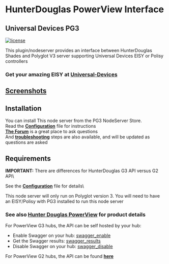 # HunterDouglas PowerView Interface

## Universal Devices PG3

[![license](https://img.shields.io/github/license/mashape/apistatus.svg)][license]

This plugin/nodeserver provides an interface between HunterDouglas Shades
and Polyglot V3 server supporting Universal Devices EISY or Polisy controllers

### Get your amazing EISY at [**Universal-Devices**][udi]

## [Screenshots][screenshots]

## Installation

You can install This node server from the PG3 NodeServer Store.\
Read the [**Configuration**][configuration] file for instructions\
[**The Forum**][forum] is a great place to ask questions\
And [**troubleshooting**][troubleshoot] steps are also available,
and will be updated as questions are asked

## Requirements

**IMPORTANT:** There are differences for HunterDouglas G3 API versus G2 API\

See the [**Configuration**][configuration] file for details\

This node server will only run on Polyglot version 3. You will
need to have an EISY/Polisy with PG3 installed to run this node server

### See also [Hunter Douglas PowerView][hd_powerview] for product details

For PowerView G3 hubs, the API can be self hosted by your hub:

* Enable Swagger on your hub: [swagger_enable]
* Get the Swagger results: [swagger_results]
* Disable Swagger on your hub: [swagger_disable]

For PowerView G2 hubs, the API can be found [**here**][G2-API]

[license]: https://github.com/sejgit/udi-hunterdouglas-pg3/blob/master/LICENSE
[udi]: https://www.universal-devices.com/hunter-douglas/
[screenshots]: https://github.com/sejgit/udi-hunterdouglas-pg3/blob/master/docs/screenshots.md
[configuration]: https://github.com/sejgit/udi-hunterdouglas-pg3/blob/master/POLYGLOT_CONFIG.md
[forum]: https://forum.universal-devices.com/forum/439-hunter-douglas/
[troubleshoot]: https://github.com/sejgit/udi-hunterdouglas-pg3/blob/master/docs/troubleshooting.md
[hd_powerview]: https://www.hunterdouglas.com/operating-systems/powerview-motorization
[swagger_enable]: http://powerview-g3.local/gateway/swagger?enable=true
[swagger_results]: http://powerview-g3.local:3002
[swagger_disable]: http://powerview-g3.local/gateway/swagger?enable=false
[G2-API]: https://github.com/sejgit/udi-hunterdouglas-pg3/blob/master/docs/PowerViewG2api.md
